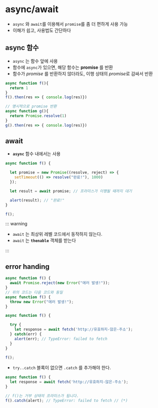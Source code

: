 # async/await

- `async` 와 `await`를 이용해서 `promise`를 좀 더 편하게 사용 가능
- 이해가 쉽고, 사용법도 간단하다

## async 함수

- `async` 는 함수 앞에 사용
- 함수에 `async`가 있으면, 해당 함수는 **promise** 를 반환
- 함수가 *promise* 를 반환하지 않더라도, 이행 상태의 *promise*로 감싸서 반환

```js
async function f(){
  return 1
}
f().then(res => { console.log(res)})

// 명시적으로 promise 반환
async function g(){
  return Promise.resolve(1)
}
g().then(res => { console.log(res)})
```

## await
- **`async`** 함수 내에서는 사용

```js
async function f() {

  let promise = new Promise((resolve, reject) => {
    setTimeout(() => resolve("완료!"), 1000)
  });

  let result = await promise; // 프라미스가 이행될 때까지 대기

  alert(result); // "완료!"
}

f();
```

::: warning 
- `await` 는 최상위 레벨 코드에서 동작하지 않는다.
- `await` 는 **`thenable`** 객체를 받는다

:::

## error handing

```js
async function f() {
  await Promise.reject(new Error("에러 발생!"));
}
// 위의 코드는 다음 코드와 동일
async function f() {
  throw new Error("에러 발생!");
}
```

```js
async function f() {

  try {
    let response = await fetch('http://유효하지-않은-주소');
  } catch(err) {
    alert(err); // TypeError: failed to fetch
  }
}

f();
```

- `try..catch` 블록이 없으면 `.catch` 를 추가해야 한다.

```js
async function f() {
  let response = await fetch('http://유효하지-않은-주소');
}

// f()는 거부 상태의 프라미스가 됩니다.
f().catch(alert); // TypeError: failed to fetch // (*)
```